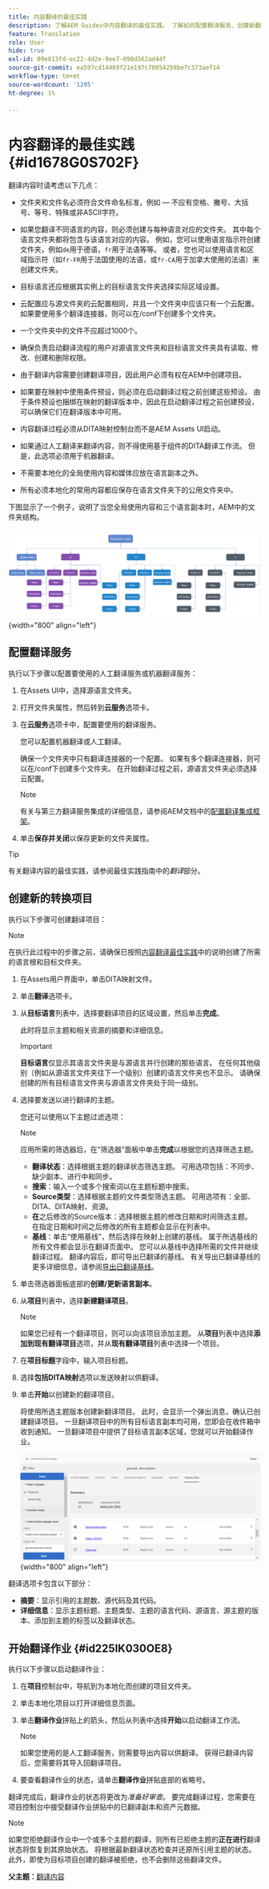 ```yaml
---
title: 内容翻译的最佳实践
description: 了解AEM Guides中内容翻译的最佳实践。 了解如何配置翻译服务、创建新翻译项目以及启动翻译作业。
feature: Translation
role: User
hide: true
exl-id: 09e813fd-ec22-4d2e-9ee7-098d562ad44f
source-git-commit: ea597cd14469f21e197c700542b9be7c373aef14
workflow-type: tm+mt
source-wordcount: '1295'
ht-degree: 1%

---
```


# 内容翻译的最佳实践 {#id1678G0S702F}

翻译内容时请考虑以下几点：

- 文件夹和文件名必须符合文件命名标准，例如 — 不应有空格、撇号、大括号、等号、特殊或非ASCII字符。

- 如果您翻译不同语言的内容，则必须创建与每种语言对应的文件夹。 其中每个语言文件夹都将包含与该语言对应的内容。 例如，您可以使用语言指示符创建文件夹，例如`de`用于德语，`fr`用于法语等等。 或者，您也可以使用语言和区域指示符（如`fr-FR`用于法国使用的法语，或`fr-CA`用于加拿大使用的法语）来创建文件夹。
- 目标语言还应根据其实例上的目标语言文件夹选择实际区域设置。
- 云配置应与源文件夹的云配置相同，并且一个文件夹中应该只有一个云配置。 如果要使用多个翻译连接器，则可以在/conf下创建多个文件夹。
- 一个文件夹中的文件不应超过1000个。
- 确保负责启动翻译流程的用户对源语言文件夹和目标语言文件夹具有读取、修改、创建和删除权限。
- 由于翻译内容需要创建翻译项目，因此用户必须有权在AEM中创建项目。
- 如果要在映射中使用条件预设，则必须在启动翻译过程之前创建这些预设。 由于条件预设也捆绑在映射的翻译版本中，因此在启动翻译过程之前创建预设，可以确保它们在翻译版本中可用。
- 内容翻译过程必须从DITA映射控制台而不是AEM Assets UI启动。
- 如果通过人工翻译来翻译内容，则不得使用基于组件的DITA翻译工作流。 但是，此选项必须用于机器翻译。
- 不需要本地化的全局使用内容和媒体应放在语言副本之外。
- 所有必须本地化的常用内容都应保存在语言文件夹下的公用文件夹中。

下图显示了一个例子，说明了当您全局使用内容和三个语言副本时，AEM中的文件夹结构。

![](images/aem-directory_structure.png){width="800" align="left"}

## 配置翻译服务

执行以下步骤以配置要使用的人工翻译服务或机器翻译服务：

1. 在Assets UI中，选择源语言文件夹。

1. 打开文件夹属性，然后转到&#x200B;**云服务**&#x200B;选项卡。

1. 在&#x200B;**云服务**&#x200B;选项卡中，配置要使用的翻译服务。

   您可以配置机器翻译或人工翻译。

   确保一个文件夹中只有翻译连接器的一个配置。 如果有多个翻译连接器，则可以在/conf下创建多个文件夹。 在开始翻译过程之前，源语言文件夹必须选择云配置。

   >[!NOTE]
   >
   > 有关与第三方翻译服务集成的详细信息，请参阅AEM文档中的[配置翻译集成框架](https://experienceleague.adobe.com/docs/experience-manager-cloud-service/sites/administering/reusing-content/translation/integration-framework.html?lang=en)。

1. 单击&#x200B;**保存并关闭**&#x200B;以保存更新的文件夹属性。


>[!TIP]
>
> 有关翻译内容的最佳实践，请参阅最佳实践指南中的&#x200B;*翻译*&#x200B;部分。

## 创建新的转换项目

执行以下步骤可创建翻译项目：

>[!NOTE]
>
> 在执行此过程中的步骤之前，请确保已按照[内容翻译最佳实践](#id1678G0S702F)中的说明创建了所需的语言根和目标文件夹。

1. 在Assets用户界面中，单击DITA映射文件。

1. 单击&#x200B;**翻译**&#x200B;选项卡。

1. 从&#x200B;**目标语言**&#x200B;列表中，选择要翻译项目的区域设置，然后单击&#x200B;**完成**。

   此时将显示主题和相关资源的摘要和详细信息。

   >[!IMPORTANT]
   >
   > **目标语言**&#x200B;仅显示其语言文件夹是与源语言并行创建的那些语言。 在任何其他级别（例如从源语言文件夹往下一个级别）创建的语言文件夹也不显示。 请确保创建的所有目标语言文件夹与源语言文件夹处于同一级别。

1. 选择要发送以进行翻译的主题。

   您还可以使用以下主题过滤选项：

   >[!NOTE]
   >
   > 应用所需的筛选器后，在“筛选器”面板中单击&#x200B;**完成**&#x200B;以根据您的选择筛选主题。

   - **翻译状态**：选择根据主题的翻译状态筛选主题。 可用选项包括：不同步、缺少副本、进行中和同步。
   - **搜索**：输入一个或多个搜索词以在主题标题中搜索。
   - **Source类型**：选择根据主题的文件类型筛选主题。 可用选项有：全部、DITA、DITA映射、资源。
   - **在**&#x200B;之后修改的Source版本：选择根据主题的修改日期和时间筛选主题。 在指定日期和时间之后修改的所有主题都会显示在列表中。
   - **基线**：单击“使用基线”，然后选择在映射上创建的基线。 属于所选基线的所有文件都会显示在翻译页面中。 您可以从基线中选择所需的文件并继续翻译过程。 翻译内容后，即可导出已翻译的基线。 有关导出已翻译基线的更多详细信息，请参阅[导出已翻译基线](generate-output-use-baseline-for-publishing.md#id196SE600GHS)。
1. 单击筛选器面板底部的&#x200B;**创建/更新语言副本**。

1. 从&#x200B;**项目**&#x200B;列表中，选择&#x200B;**新建翻译项目**。

   >[!NOTE]
   >
   > 如果您已经有一个翻译项目，则可以向该项目添加主题。 从&#x200B;**项目**&#x200B;列表中选择&#x200B;**添加到现有翻译项目**&#x200B;选项，并从&#x200B;**现有翻译项目**&#x200B;列表中选择一个项目。

1. 在&#x200B;**项目标题**&#x200B;字段中，输入项目标题。

1. 选择&#x200B;**包括DITA映射**&#x200B;选项以发送映射以供翻译。
1. 单击&#x200B;**开始**&#x200B;以创建新的翻译项目。

   将使用所选主题版本创建新翻译项目。 此时，会显示一个弹出消息，确认已创建翻译项目。 一旦翻译项目中的所有目标语言副本均可用，您即会在收件箱中收到通知。 一旦翻译项目中提供了目标语言副本区域，您就可以开始翻译作业。

   ![](images/status-translation-uuid.png){width="800" align="left"}


翻译选项卡包含以下部分：

- **摘要**：显示引用的主题数、源代码及其代码。
- **详细信息**：显示主题标题、主题类型、主题的语言代码、源语言、源主题的版本、添加到主题的标签以及翻译状态。




## 开始翻译作业 {#id225IK030OE8}

执行以下步骤以启动翻译作业：

1. 在&#x200B;**项目**&#x200B;控制台中，导航到为本地化而创建的项目文件夹。

1. 单击本地化项目以打开详细信息页面。

1. 单击&#x200B;**翻译作业**&#x200B;拼贴上的箭头，然后从列表中选择&#x200B;**开始**&#x200B;以启动翻译工作流。

   >[!NOTE]
   >
   > 如果您使用的是人工翻译服务，则需要导出内容以供翻译。 获得已翻译内容后，您需要将其导入回翻译项目。

1. 要查看翻译作业的状态，请单击&#x200B;**翻译作业**&#x200B;拼贴底部的省略号。


翻译完成后，翻译作业的状态将更改为&#x200B;*准备好审查*。 要完成翻译过程，您需要在项目控制台中接受翻译作业拼贴中的已翻译副本和资产元数据。

>[!NOTE]
>
> 如果您拒绝翻译作业中一个或多个主题的翻译，则所有已拒绝主题的&#x200B;**正在进行**&#x200B;翻译状态将恢复到其原始状态。 将根据最新翻译状态检查并还原所引用主题的状态。 此外，即使为目标项目创建的翻译被拒绝，也不会删除这些翻译文件。

**父主题：**&#x200B;[&#x200B;翻译内容](translation.md)
